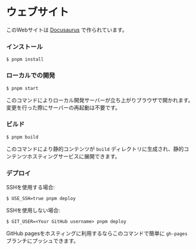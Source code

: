 # ウェブサイト

このWebサイトは [Docusaurus](https://docusaurus.io/) で作られています。

### インストール

```
$ pnpm install
```

### ローカルでの開発

```
$ pnpm start
```

このコマンドによりローカル開発サーバーが立ち上がりブラウザで開かれます。変更を行った際にサーバーの再起動は不要です。

### ビルド

```
$ pnpm build
```

このコマンドにより静的コンテンツが `build` ディレクトリに生成され、静的コンテンツホスティングサービスに展開できます。

### デプロイ

SSHを使用する場合:

```
$ USE_SSH=true pnpm deploy
```

SSHを使用しない場合:

```
$ GIT_USER=<Your GitHub username> pnpm deploy
```

GitHub pagesをホスティングに利用するならこのコマンドで簡単に `gh-pages` ブランチにプッシュできます。
